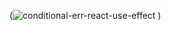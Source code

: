 (![conditional-err-react-use-effect](https://user-images.githubusercontent.com/81518354/149719870-f09799dc-e262-4248-84d5-8f63d64a5dd2.png)
)
